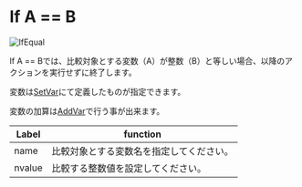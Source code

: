 
# If A == B
![IfEqual](img/IfEqual.jpg)

If A == Bでは、比較対象とする変数（A）が整数（B）と等しい場合、以降のアクションを実行せずに終了します。

変数は[SetVar](SetVar.md)にて定義したものが指定できます。

変数の加算は[AddVar](AddVar.md)で行う事が出来ます。

|  Label |  function  |
| ----   | ---- |
| name | 比較対象とする変数名を指定してください。 |
| nvalue | 比較する整数値を設定してください。 |
